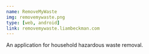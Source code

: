 ```yaml
---
name: RemoveMyWaste
img: removemywaste.png
type: [web, android]
link: removemywaste.liambeckman.com
---
```


An application for household hazardous waste removal.

